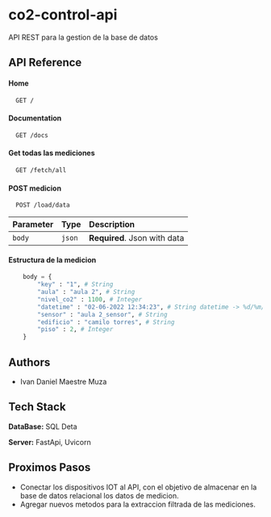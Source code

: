 # co2-control-api

API REST para la gestion de la base de datos

## API Reference

#### Home

```http
  GET /
```

#### Documentation

```http
  GET /docs
```

#### Get todas las mediciones

```http
  GET /fetch/all
```

#### POST medicion

```http
  POST /load/data
```

| Parameter | Type   | Description                  |
| :-------- | :----- | :--------------------------- |
| `body`    | `json` | **Required**. Json with data |

#### Estructura de la medicion

```python
    body = {
        "key" : "1", # String
        "aula" : "aula 2", # String
        "nivel_co2" : 1100, # Integer
        "datetime" : "02-06-2022 12:34:23", # String datetime -> %d/%m/%Y%H:%M:%S
        "sensor" : "aula 2_sensor", # String
        "edificio" : "camilo torres", # String
        "piso" : 2, # Integer
    }
```

## Authors

- Ivan Daniel Maestre Muza

## Tech Stack

**DataBase:** SQL Deta

**Server:** FastApi, Uvicorn

## Proximos Pasos

- Conectar los dispositivos IOT al API, con el objetivo de almacenar en la base de datos relacional los datos de medicion.
- Agregar nuevos metodos para la extraccion filtrada de las mediciones.
